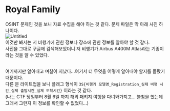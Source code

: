 Royal Family
============
OSINT 문제인 것을 보니 자료 수집을 해야 하는 것 같다. 문제 파일은 딱 아래 사진 하나이다. <br/>
![Untitled](https://github.com/user-attachments/assets/f22cb2ed-c825-4c81-ace1-2865277a3912) <br/>
이것만 봐서는 저 비행기에 관한 정보나 장소에 관한 정보를 알아야 할 것 같다. <br/>
사진을 그대로 구글에 검색해보았더니 저 비행기가 Airbus A400M Atlas라는 기종이라는 것을 알 수 있었다. <br/><br/>

여기까지만 알아내고 며칠이 지났다...여기서 더 무엇을 어떻게 알아내야 할지를 몰랐기 때문이다. <br/>
다른 분 라이트업을 보니 플래그 형식이 ```3S{비행기 모델명_Registration_실제 비행 시간_실제 출발시간_실제 도착시간}``` 이라는 것 같다. <br/>
(나는 CTF 당일부터 8월 6일 까지 해외 패키지 여행을 다녀와가지고... 불참을 했는데 그래서 그런지 이 정보를 확인할 수 없었다...) <br/>


